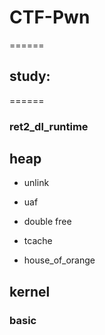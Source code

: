 # CTF-Pwn 
======
## study:
======
### ret2_dl_runtime

## heap 

- unlink 

- uaf

- double free

- tcache 

- house_of_orange


## kernel

### basic

